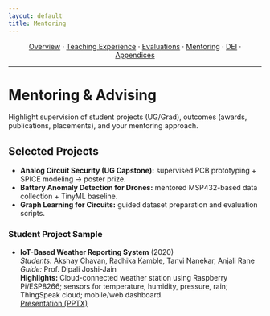 ```yaml
---
layout: default
title: Mentoring
---
```



<p align="center">
  <a href="{{ 'index.html' | relative_url }}">Overview</a> ·
  <a href="{{ 'teaching.html' | relative_url }}">Teaching Experience</a> ·
  <a href="{{ 'evaluations.html' | relative_url }}">Evaluations</a> ·
  <a href="{{ 'mentoring.html' | relative_url }}">Mentoring</a> ·
  <a href="{{ 'dei.html' | relative_url }}">DEI</a> ·
  <a href="{{ 'appendices.html' | relative_url }}">Appendices</a>
</p>
<hr/>

# Mentoring & Advising

Highlight supervision of student projects (UG/Grad), outcomes (awards, publications, placements), and your mentoring approach.

## Selected Projects
- **Analog Circuit Security (UG Capstone):** supervised PCB prototyping + SPICE modeling → poster prize.
- **Battery Anomaly Detection for Drones:** mentored MSP432-based data collection + TinyML baseline.
- **Graph Learning for Circuits:** guided dataset preparation and evaluation scripts.

### Student Project Sample
- **IoT-Based Weather Reporting System** (2020)  
  *Students:* Akshay Chavan, Radhika Kamble, Tanvi Nanekar, Anjali Rane  
  *Guide:* Prof. Dipali Joshi-Jain  
  **Highlights:** Cloud-connected weather station using Raspberry Pi/ESP8266; sensors for temperature, humidity, pressure, rain; ThingSpeak cloud; mobile/web dashboard.  
  [Presentation (PPTX)](/assets/IoT_Weather_Project.pptx)
